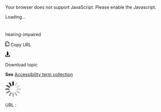 Your browser does not support JavaScript. Please enable the Javascript.

Loading...

# 

hearing-impaired

![Copy URL](media/hearing-impaired/Copy.png)
Copy URL

![Download](media/hearing-impaired/Download.png)

Download topic

**See** [Accessibility term collection](https://worldready.cloudapp.net/Styleguide/Read?id=2700&topicid=26596)

![In progress](media/hearing-impaired/activity-large.gif)

URL :
